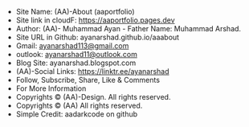   * Site Name: (AA)-About (aaportfolio)
  * Site link in cloudF: https://aaportfolio.pages.dev
  * Author: (AA)- Muhammad Ayan - Father Name: Muhammad Arshad.
  * Site URL in Github: ayanarshad.github.io/aaabout
  * Gmail: ayanarshad113@gmail.com
  * outlook: ayanarshad11@outlook.com
  * Blog Site: ayanarshad.blogspot.com
  * (AA)-Social Links: https://linktr.ee/ayanarshad
  * Follow, Subscribe, Share, Like & Comments
  * For More Information 
  * Copyrights © (AA)-Design. All rights reserved.
  * Copyrights © (AA) All rights reserved.
  * Simple Credit: aadarkcode on github

